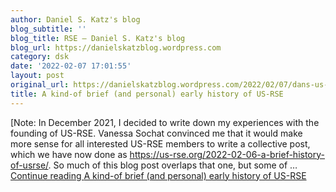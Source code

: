 ```yaml
---
author: Daniel S. Katz's blog
blog_subtitle: ''
blog_title: RSE – Daniel S. Katz's blog
blog_url: https://danielskatzblog.wordpress.com
category: dsk
date: '2022-02-07 17:01:55'
layout: post
original_url: https://danielskatzblog.wordpress.com/2022/02/07/dans-us-rse-early-history/
title: A kind-of brief (and personal) early history of US-RSE
---
```


[Note: In December 2021, I decided to write down my experiences with the founding of US-RSE. Vanessa Sochat convinced me that it would make more sense for all interested US-RSE members to write a collective post, which we have now done as https://us-rse.org/2022-02-06-a-brief-history-of-usrse/. So much of this blog post overlaps that one, but some of &#8230; <a class="more-link" href="https://danielskatzblog.wordpress.com/2022/02/07/dans-us-rse-early-history/">Continue reading <span class="screen-reader-text">A kind-of brief (and personal) early history of US-RSE</span></a>